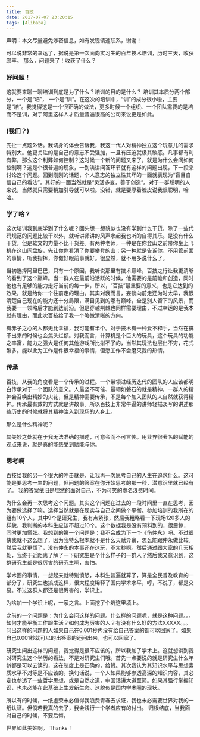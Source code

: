 ```yaml
---
title: 百技
date: 2017-07-07 23:20:15
tags: [Alibaba]
---
```


声明：本文尽量避免涉密信息，如有发现请速联系，谢谢！

可以说非常的幸运了，据说是第一次面向实习生的百年技术培训，历时三天，收获颇丰。
那么，问题来了！收获了什么？

### 好问题！

这就要来聊一聊培训到底是为了什么？培训的目的是什么？
培训其本质分两个部分，一个是“培”， 一个是“训”。在这次的培训中，“训”的成分很小啦，主要是“培”。我觉得这是一个很正确的做法，更多时候一个组织、一个团队需要的是培而不是训，对于阿里这样人才质量普遍很高的公司来说更是如此。

### (我们？)

先扯一点题外话。我切身的体会告诉我，我这一代人对精神独立这个玩意儿的需求特别大。他更关注的是自己的意志不受强加，一旦有压迫就极其敏感。凡事都有利有弊，那么这个利弊如何控制？这时候一个新的问题又来了，就是为什么会问如何控制啊？这是个很普遍的现象，一到演讲问答环节就有这样的问题出现，下一段来讨论这个问题。回到刚刚的话题，个人意志的独立性其坏的一面就表现为“盲目自信自己的看法”，其好的一面当然就是“灵活多变，善于创造”。对于一群聪明的人来说，当然就只需要稍加引导就可以啦。没错，就是要厚着脸皮说我很聪明，哈哈。

### 学了啥？

这次培训我到底学到了什么呢？回头想一想貌似也没有学到什么干货，除了一些代码规范的问题比较干以外，就听讲师讲的风声水起我也听的自得其乐。是没有什么干货，但是软文的力量不比干货差。有两种老师，一种是在你登山之前带你坐上飞机在这山间盘旋，先让你你看清了你要攀登的山；另一种就是告诉你，不用管前面的事情，听我指挥，你做好眼前事就好。很显然，就不用多说什么了。

当初选择阿里巴巴，只有一个原因，我听说那里有技术巅峰，百技之行让我更清晰的看到了这个巅峰。当一群人在最前沿活跃的时候，他需要的是前瞻和创造，同时他也有足够的能力走好当前的每一步，所以，“百技”最重要的意义，也是它达到的效果，就是给你一个往前走的理由。其实对我而言，妄谈向前走还为时太早，我很清楚自己现在的能力还十分局限，满目见到的哪有巅峰，全是别人留下的风景，而我要一一领略后才能到达前沿。但是穿越荆棘也同样需要理由，不过幸运的是我本就有理由，而此次百技给了我一个略微清晰的方向。

有赤子之心的人都无比幸福，我可能有半个。对于技术有一种爱不释手，当然在搞不出来的时候也会焦头烂额。对我而言，计算机是个巨大的玩具，这个玩具的功能之丰富，能力之强大是任何其他游戏所比拟不了的，当然其玩法也层出不穷，花式繁多。能以此为工作是件很幸福的事情，但愿工作不会磨灭我的热情。

### 传承
百技，从我的角度看是一个传承的过程。一个带领过经历迭代的团队的人应该都明白传承对于一个团队的意义。人最坚不可催、最韧如磐石的就是精神，一群人的精神会召唤出精妙的火花，但是精神需要传承，不是每个加入团队的人自然就获得精神。传承最有效的方式就是讲故事。所以百技上非常牛逼的讲师轻描淡写的讲述那些历史的时候就将其精神注入到现场的人身上。

那么是什么精神呢？ 

其美妙之处就在于我无法准确的描述，可意会而不可言传。用业界很著名的赋能的观点来说，就是真的能感受到赋能与你。

### 思考啊
百技给我的另一个很大的冲击就是，让我再一次思考自己的人生在追求什么。这可能是要思考一生的问题，但问题的答案在你开始思考的那一秒，潜意识里就已经有了。
我的答案依旧是坦然的面对自己，不为可笑的虚名浪费时间。

为什么会再一次思考这个问题。其实这个问题在过去的一段时间里一直在思考，因为要做选择了嘛。选择当然就是在现实与自己之间做个平衡。参加培训的我所在的组有10个人，其中9个是研究生，我有点紧张，然后我粗略看一下现场120多人的样貌，我判断的本科生应该不超过10个。这个数据我是没有预料到的，很震惊，同时更加慌张。我想到的第一个问题是：我不会成为下一个《伤仲永》吧。不过很快我就不这么想了，因为我特么根本就不是什么天赋异禀，怎么能跟仲永做比较。然后我就更慌了，没有仲永的本事还在这玩，不太秒啊。然后通过跟大家的几天相处，我终于近距离了解了一下研究生是个什么样子的一群人？然后我又意识到，这群研究生都是很厉害的研究生啊，害怕。

学术圈的事情，一想起来就特别愤怒，本科生普遍就算了，算是全民普及教育的一部分了，研究生也搞成这样，很大程度稀释了国内学术水平，哼，不说了，都是交易。不过这群人都还是很厉害的，学识上。

为啥加一个学识上呢，一家之言。上面挖了个坑这里填上。

之前的一个问题是：为什么会问这样的问题。什么样的问题呢，就是这种问题。。。如何才能平衡工作跟生活？如何成为厉害的人？有没有什么好的方法XXXXX。。。问出这样的问题的人如果自己在0.001秒内没有给自己答案的都可以回家了。如果自己0.001秒就可以的出答案的还问出来，也可以回家了。

研究生问出这样的问题，我觉得是很不应该的，所以我加了学术上。这就想讲到我对研究生这个学历的看法，不是对研究生们哦。首先一点要说的就是研究生什么年龄都是可以去读的，这在制度上是正确的，给赞。其次我认为其知识水平与思想素质水平不对等是不应该的。换句话说，一个人如果能够参透高深的知识内容，其必定也参透了一些哲学思想，或是自然之道，中国话讲大道至简。如果其强行掌握知识，也未必能在此基础上生发新生命。这貌似是国内学术圈的现状。

所以有的时候，一纸虚荣未必值得我浪费青春去求证，我也未必需要世界对我的一纸认证。但倘若我真的去了，我会践行一个学者应有的付出。
归根结底，当我面对自己的时候，不要后悔。

世界如此美妙啊。
Thanks！
